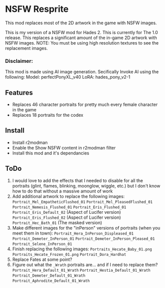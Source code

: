 # NSFW Resprite

This mod replaces most of the 2D artwork in the game with NSFW images.

This is my version of a NSFW mod for Hades 2. This is currently for The 1.0 release. This replaces a significant amount of the in-game 2D artwork with NSFW images. NOTE: You must be using high resolution textures to see the replacement images.

### Disclaimer:

This mod is made using AI image generation. Secifically Invoke AI using the following:
Model: perfectPonyXL_v40
LoRA: hades_pony_v2-1

## Features

- Replaces 46 character portraits for pretty much every female character in the game
- Replaces 18 portraits for the codex

## Install

- Install r2modman
- Enable the Show NSFW content in r2modman filter
- Install this mod and it's dependancies

## ToDo

1. I would love to add the effects that I needed to disable for all the portraits (glint, flames, blinking, moonglow, wiggle, etc.) but I don't know how to do that without a massive amount of work
2. Add additional artwork to replace the following images:
    `Portrait_Mel_EmpatheticFlushed_01`
    `Portrait_Mel_PleasedFlushed_01`
    `Portrait_Nemesis_Flushed_01`
    `Portrait_Eris_Flushed_01`
    `Portrait_Eris_Default_02` (Aspect of Lucifer version)
    `Portrait_Eris_Flushed_02` (Aspect of Lucifer version)
    `Portrait_Hec_Bath_01` (The masked version)
2. Make different images for the "inPerson" versions of portraits (when you meet them in town):
    `Portrait_Hera_InPerson_Displeased_01`
    `Portrait_Demeter_InPerson_01`
    `Portrait_Demeter_InPerson_Pleased_01`
    `Portrait_Selene_InPerson_01`
3. Finish replacing the following images:
    `Portraits_Hecate_Baby_01.png`
    `Portraits_Hecate_Frozen_01.png`
    `Portrait_Dora_Hardhat`
4. Replace Fates at some point?
5. Figure out what the `_Wrath` portraits are... and if I need to replace them?
    `Portrait_Hera_Default_01_Wrath`
    `Portrait_Hestia_Default_01_Wrath`
    `Portrait_Demeter_Default_01_Wrath`
    `Portrait_Aphrodite_Default_01_Wrath`
